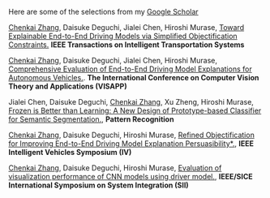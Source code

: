 Here are some of the selections from my [Google Scholar]((https://scholar.google.com/citations?user=kRTymRcAAAAJ&hl=zh-CN))

<u>Chenkai Zhang</u>, Daisuke Deguchi, Jialei Chen, Hiroshi Murase, [Toward Explainable End-to-End Driving Models via Simplified Objectification Constraints.](https://ieeexplore.ieee.org/document/10505932) **IEEE Transactions on Intelligent Transportation Systems**

<u>Chenkai Zhang</u>, Daisuke Deguchi, Jialei Chen, Hiroshi Murase, [Comprehensive Evaluation of End-to-End Driving Model Explanations for Autonomous Vehicles.](https://visapp.scitevents.org/?y=2024). **The International Conference on Computer Vision Theory and Applications (VISAPP)**

Jialei Chen, Daisuke Deguchi, <u>Chenkai Zhang</u>, Xu Zheng, Hiroshi Murase, [Frozen is Better than Learning: A New Design of Prototype-based Classifier for Semantic Segmentation.](https://doi.org/10.1016/j.patcog.2024.110431), **Pattern Recognition** 

<u>Chenkai Zhang</u>, Daisuke Deguchi, Hiroshi Murase, [Refined Objectification for Improving End-to-End Driving Model Explanation Persuasibility*.](https://ieeexplore.ieee.org/document/10186742), **IEEE Intelligent Vehicles Symposium (IV)**

<u>Chenkai Zhang</u>, Daisuke Deguchi, Hiroshi Murase, [Evaluation of visualization performance of CNN models using driver model.](https://ieeexplore.ieee.org/abstract/document/9382776), **IEEE/SICE International Symposium on System Integration (SII)**
